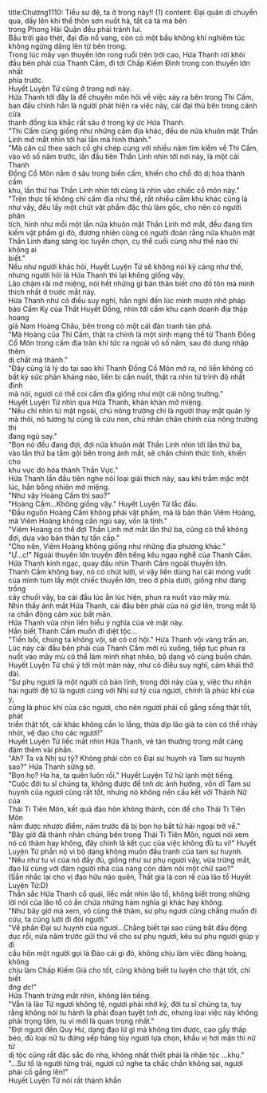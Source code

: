 title:Chương1110: Tiểu sư đệ, ta ở trong này!! (1)
content:
Đại quân di chuyển qua, dấy lên khí thế thôn sơn nuốt hà, tất cả tà ma bên<br>trong Phong Hải Quận đều phải tránh lui.<br>Bầu trời gào thét, đại địa nổ vang, còn có một bầu không khí nghiêm túc<br>không ngừng dâng lên từ bên trong.<br>Trong lúc mấy vạn thuyền lớn rong ruổi trên trời cao, Hứa Thanh rời khỏi<br>đầu bên phải của Thanh Cầm, đi tới Chấp Kiếm Đình trong con thuyền lớn nhất<br>phía trước.<br>Huyết Luyện Tử cũng ở trong nơi này.<br>Hứa Thanh tới đây là để chuyên môn hỏi về việc xảy ra bên trong Thi Cấm,<br>ban đầu chính hắn là người phát hiện ra việc này, cái đại thủ bên trong cánh cửa<br>thanh đồng kia khắc rất sâu ở trong ký ức Hứa Thanh.<br>"Thi Cấm cũng giống như những cấm địa khác, đều do nửa khuôn mặt Thần<br>Linh mở mắt nhìn tới hai lần mà hình thành."<br>"Mà căn cứ theo sách cổ ghi chép cùng với nhiều năm tìm kiếm về Thi Cấm,<br>vào vô số năm trước, lần đầu tiên Thần Linh nhìn tới nơi này, là một cái Thanh<br>Đồng Cổ Môn nằm ở sâu trong biển cấm, khiến cho chỗ đó dị hóa thành cấm<br>khu, lần thứ hai Thần Linh nhìn tới cũng là nhìn vào chiếc cổ môn này."<br>"Trên thực tế không chỉ cấm địa như thế, rất nhiều cấm khu khác cũng là<br>như vậy, đều lấy một chút vật phẩm đặc thù làm gốc, cho nên có người phân<br>tích, hình như mỗi một lần nửa khuôn mặt Thần Linh mở mắt, đều đang tìm<br>kiếm vật phẩm gì đó, đương nhiên cũng có người đoán rằng nửa khuôn mặt<br>Thần Linh đang sàng lọc tuyển chọn, cụ thể cuối cùng như thế nào thì không ai<br>biết."<br>Nếu như người khác hỏi, Huyết Luyện Tử sẽ không nói kỹ càng như thế,<br>nhưng người hỏi là Hứa Thanh thì lại không giống vậy.<br>Lão chậm rãi mở miệng, nói hết những gì bản thân biết cho đồ tôn mà mình<br>thích nhất ở trước mắt này.<br>Hứa Thanh như có điều suy nghĩ, hắn nghĩ đến lúc mình mượn nhờ pháp<br>bảo Cấm Kỵ của Thất Huyết Đồng, nhìn tới cấm khu cạnh doanh địa thập hoang<br>giả Nam Hoàng Châu, bên trong có một cái đàn tranh tàn phá.<br>"Mà Hoàng của Thi Cấm, thật ra chính là một sinh mạng thể từ Thanh Đồng<br>Cổ Môn trong cấm địa tràn khí tức ra ngoài vô số năm, sau đó dung nhập thêm<br>dị chất mà thành."<br>"Đây cũng là lý do tại sao khi Thanh Đồng Cổ Môn mở ra, nó liền không có<br>bất kỳ sức phản kháng nào, liền bị cắn nuốt, thật ra nhìn từ trình độ nhất định<br>mà nói, ngươi có thể coi cấm địa giống như một cái nông trường."<br>Huyết Luyện Tử nhìn qua Hứa Thanh, khàn khàn mở miệng.<br>"Nếu chỉ nhìn từ mặt ngoài, chủ nông trường chỉ là người thay mặt quản lý<br>mà thôi, nó tương tự cũng là cừu non, chủ nhân chân chính của nông trường thì<br>đang ngủ say."<br>"Bọn nó đều đang đợi, đợi nửa khuôn mặt Thần Linh nhìn tới lần thứ ba,<br>vào lần thứ ba tắm gội bên trong ánh mắt, sẽ chân chính thức tỉnh, khiến cho<br>khu vực đó hóa thành Thần Vực."<br>Hứa Thanh lần đầu tiên nghe nói loại giải thích này, sau khi trầm mặc một<br>lúc, hắn bỗng nhiên mở miệng.<br>"Như vậy Hoàng Cấm thì sao?"<br>"Hoàng Cấm...Không giống vậy." Huyết Luyện Tử lắc đầu.<br>"Đầu nguồn Hoàng Cấm không phải vật phẩm, mà là bản thân Viêm Hoàng,<br>mà Viêm Hoàng không cần ngủ say, vốn là tỉnh."<br>"Viêm Hoàng có thể đợi Thần Linh mở mắt lần thứ ba, cũng có thể không<br>đợi, dựa vào bản thân tự tấn cấp."<br>"Cho nên, Viêm Hoàng không giống như những địa phương khác."<br>"Ự...c!" Ngoài thuyền lớn truyền đến tiếng kêu ngạo nghễ của Thanh Cầm.<br>Hứa Thanh kinh ngạc, quay đầu nhìn Thanh Cầm ngoài thuyền lớn.<br>Thanh Cầm không bay, nó có chút lười, vì vậy liền dùng hai cái móng vuốt<br>của mình túm lấy một chiếc thuyền lớn, treo ở phía dưới, giống như đang trồng<br>cây chuối vậy, ba cái đầu lúc ẩn lúc hiện, phun ra nuốt vào mây mù.<br>Nhìn thấy ánh mắt Hứa Thanh, cái đầu bên phải của nó giơ lên, trong mắt lộ<br>ra chấn động cảm xúc bất mãn.<br>Hứa Thanh vừa nhìn liền hiểu ý nghĩa của vẻ mặt này.<br>Hắn biết Thanh Cầm muốn đi diệt tộc...<br>"Tiền bối, chúng ta không vội, sẽ có cơ hội." Hứa Thanh vội vàng trấn an.<br>Lúc này cái đầu bên phải của Thanh Cầm mới rủ xuống, tiếp tục phun ra<br>nuốt vào mây mù có thể làm mình nhạt nhẽo, bộ dạng vô cùng buồn chán.<br>Huyết Luyện Tử chú ý tới một màn này, như có điều suy nghĩ, cảm khái thở<br>dài.<br>"Sư phụ ngươi là một người có bản lĩnh, trong đời này của y, việc thu nhận<br>hai người đệ tử là ngươi cùng với Nhị sư tỷ của ngươi, chính là phúc khí của y,<br>cũng là phúc khí của các ngươi, cho nên ngươi phải cố gắng sống thật tốt, phát<br>triển thật tốt, cái khác không cần lo lắng, thừa dịp lão già ta còn có thể nhảy<br>nhót, vệ đạo cho các ngươi!"<br>Huyết Luyện Tử liếc mắt nhìn Hứa Thanh, vẻ tán thưởng trong mắt càng<br>đậm thêm vài phần.<br>"Ah? Ta và Nhị sư tỷ? Không phải còn có Đại sư huynh và Tam sư huynh<br>sao?" Hứa Thanh sững sờ.<br>"Bọn họ? Ha ha, ta quên luôn rồi." Huyết Luyện Tử hừ lạnh một tiếng.<br>"Cuộc đời tu sĩ chúng ta, không được để t*nh d*c ảnh hưởng, vốn dĩ Tam sư<br>huynh của ngươi cũng rất tốt, nhưng nó không nên cấu kết với Thánh Nữ của<br>Thái Ti Tiên Môn, kết quả đào hôn không thành, còn để cho Thái Ti Tiên Môn<br>nắm được nhược điểm, năm trước đã bị bọn họ bắt từ hải ngoại trở về."<br>"Bây giờ đã thành nhân chủng bên trong Thái Ti Tiên Môn, ngươi nói xem<br>nó có thảm hay không, đây chính là kết cục của việc không đủ tu vi!" Huyết<br>Luyện Tử phẫn nộ vì bộ dạng không muốn đấu tranh của tam sư huynh.<br>"Nếu như tu vi của nó đầy đủ, giống như sư phụ ngươi vậy, vừa trừng mắt,<br>đạo lữ cùng với đám người nhà của nàng còn dám nói một chữ sao?"<br>(Sẵn nhắc lại cho vị đạo hữu nào quên, Thất gia là con rể của lão tổ Huyết<br>Luyện Tử:D)<br>Thần sắc Hứa Thanh cổ quái, liếc mắt nhìn lão tổ, không biết trong những<br>lời nói của lão tổ có ẩn chứa những hàm nghĩa gì khác hay không.<br>"Như bây giờ mà xem, vô cùng thê thảm, sư phụ ngươi cũng chẳng muốn đi<br>cứu, ta cũng lười đi đòi người."<br>"Về phần Đại sư huynh của ngươi...Chẳng biết tại sao cũng bắt đầu động<br>dục rồi, nửa năm trước gửi thư về cho sư phụ ngươi, kêu sư phụ ngươi giúp y đi<br>cầu hôn một người gọi là Đào cái gì đó, không chịu làm việc đàng hoàng, không<br>chịu làm Chấp Kiếm Giả cho tốt, cũng không biết tu luyện cho thật tốt, chỉ biết<br>đ*ng d*c!"<br>Hứa Thanh trừng mắt nhìn, không lên tiếng.<br>"Vẫn là lão Tứ ngươi không tệ, ngươi phải nhớ kỹ, đời tu sĩ chúng ta, tuy<br>rằng không nói tu hành là phải đoạn tuyệt t*nh d*c, nhưng loại việc này không<br>phải trọng tâm, tu vi mới là quan trọng nhất."<br>"Đợi ngươi đến Quy Hư, dạng đạo lữ gì mà không tìm được, cao gầy thấp<br>béo, đủ loại nữ tu đứng xếp hàng tùy ngươi lựa chọn, khẩu vị hơi mặn thì nữ tử<br>dị tộc cũng rất đặc sắc đó nha, không nhất thiết phải là nhân tộc …khụ."<br>"...Sư tổ là người từng trải, ngươi cứ nghe ta chắc chắn không sai, ngươi<br>phải cố gắng lên!"<br>Huyết Luyện Tử nói rất thành khẩn